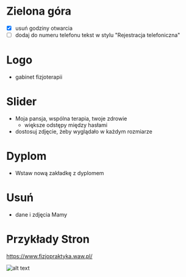 # Zielona góra
- [x] usuń godziny otwarcia
- [ ] dodaj do numeru telefonu tekst w stylu "Rejestracja telefoniczna"

# Logo
- gabinet fizjoterapii

# Slider
- Moja pansja, wspólna terapia, twoje zdrowie
  - większe odstępy między hasłami
- dostosuj zdjęcie, żeby wyglądało w każdym rozmiarze

# Dyplom
- Wstaw nową zakładkę z dyplomem

# Usuń
- dane i zdjęcia Mamy


# Przykłady Stron
https://www.fizjopraktyka.waw.pl/

![alt text](image.png)